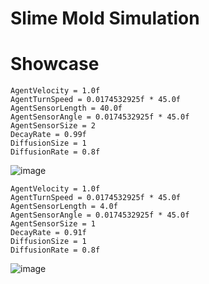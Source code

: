 # Slime Mold Simulation

# Showcase
```
AgentVelocity = 1.0f
AgentTurnSpeed = 0.0174532925f * 45.0f
AgentSensorLength = 40.0f
AgentSensorAngle = 0.0174532925f * 45.0f
AgentSensorSize = 2
DecayRate = 0.99f
DiffusionSize = 1
DiffusionRate = 0.8f
```
![image](https://github.com/truew1n/Slime-Mold-Cuda/assets/48839784/b7144e51-3b7c-4608-9ba5-4db9a932df60)
```
AgentVelocity = 1.0f
AgentTurnSpeed = 0.0174532925f * 45.0f
AgentSensorLength = 4.0f
AgentSensorAngle = 0.0174532925f * 45.0f
AgentSensorSize = 1
DecayRate = 0.91f
DiffusionSize = 1
DiffusionRate = 0.8f
```
![image](https://github.com/truew1n/Slime-Mold-Cuda/assets/48839784/418049ea-0a53-4914-8667-0ae1aec7d103)


